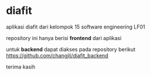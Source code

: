 # diafit
aplikasi diafit dari kelompok 15 software engineering LF01 

repository ini hanya berisi **frontend** dari aplikasi 

untuk **backend** dapat diakses pada repository berikut 
https://github.com/changjli/diafit_backend

terima kasih
